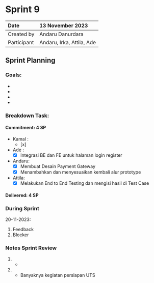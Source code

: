 # Sprint 9


|Date| 13 November 2023|
| :- | :- |
|Created by|Andaru Danurdara|
|Participant|Andaru, Irka, Attila, Ade|
## Sprint Planning
### Goals:
- 
-
-
-

### Breakdown Task:
#### Commitment: 4 SP
- Kamal :
  - [x] 
- Ade   : 
  - [x] Integrasi BE dan FE untuk halaman login register
- Andaru: 
  - [x] Membuat Desain Payment Gateway
  - [X] Menambahkan dan menyesuaikan kembali alur prototype
- Attila: 
  - [x] Melakukan End to End Testing dan mengisi hasil di Test Case
#### Delivered:	 4 SP
### During Sprint
20-11-2023:

1. Feedback
1. Blocker
### Notes Sprint Review
1. - 
2. - Banyaknya kegiatan persiapan UTS
